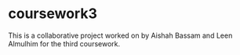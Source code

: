# coursework3
This is a collaborative project worked on by Aishah Bassam and Leen Almulhim for the third coursework.
